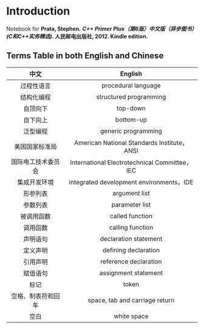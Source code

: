 # Introduction

Notebook for **Prata, Stephen.** _**C++ Primer Plus（第6版）中文版（异步图书） \(C和C++实务精选\)**_**. 人民邮电出版社, 2012. Kindle edition.**

## Terms Table in both English and Chinese

| 中文 | English |
| :---: | :---: |
| 过程性语言 | procedural language |
| 结构化编程 | structured programming |
| 自顶向下 | top-down |
| 自下向上 | bottom-up |
| 泛型编程 | generic programming |
| 美国国家标准局 | American National Standards Institute，ANSI |
| 国际电工技术委员会 | International Electrotechnical Committee，IEC |
| 集成开发环境 | integrated development environments，IDE |
| 形参列表 | argument list |
| 参数列表 | parameter list |
| 被调用函数 | called function |
| 调用函数 | calling function |
| 声明语句 | declaration statement |
| 定义声明 | defining declaration |
| 引用声明 | reference declaration |
| 赋值语句 | assignment statement |
| 标记 | token |
| 空格、制表符和回车 | space, tab and carriage return |
| 空白 | white space |

